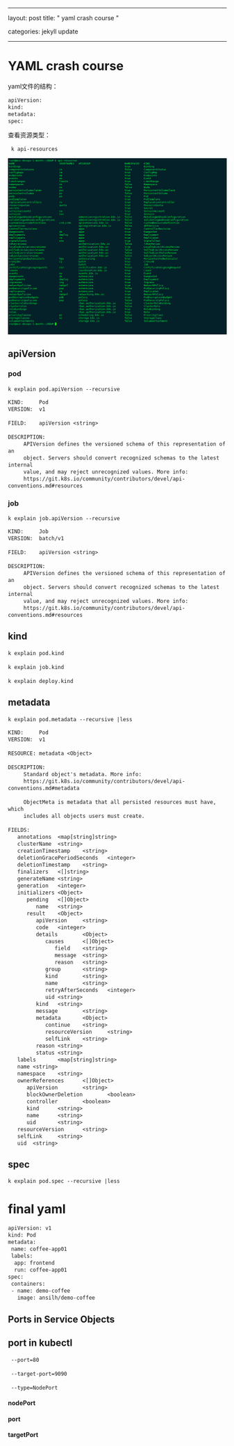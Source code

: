 


---
layout: post
title:  " yaml crash course "


categories: jekyll update

---


# YAML crash course 

yaml文件的结构：

```
apiVersion:
kind:
metadata:
spec:

```

查看资源类型：

```
 k api-resources
```

![api-resource](https://raw.githubusercontent.com/latermonk/latermonk.github.io/master/_posts/_images/api-resource.png)



## apiVersion

###  pod
```
k explain pod.apiVersion --recursive
```

```
KIND:     Pod
VERSION:  v1

FIELD:    apiVersion <string>

DESCRIPTION:
     APIVersion defines the versioned schema of this representation of an
     object. Servers should convert recognized schemas to the latest internal
     value, and may reject unrecognized values. More info:
     https://git.k8s.io/community/contributors/devel/api-conventions.md#resources

```

### job

```
k explain job.apiVersion --recursive 
```

```
KIND:     Job
VERSION:  batch/v1

FIELD:    apiVersion <string>

DESCRIPTION:
     APIVersion defines the versioned schema of this representation of an
     object. Servers should convert recognized schemas to the latest internal
     value, and may reject unrecognized values. More info:
     https://git.k8s.io/community/contributors/devel/api-conventions.md#resources
```

## kind


```
k explain pod.kind

k explain job.kind

k explain deploy.kind

```


## metadata

```
k explain pod.metadata --recursive |less
```


```
KIND:     Pod
VERSION:  v1

RESOURCE: metadata <Object>

DESCRIPTION:
     Standard object's metadata. More info:
     https://git.k8s.io/community/contributors/devel/api-conventions.md#metadata

     ObjectMeta is metadata that all persisted resources must have, which
     includes all objects users must create.

FIELDS:
   annotations  <map[string]string>
   clusterName  <string>
   creationTimestamp    <string>
   deletionGracePeriodSeconds   <integer>
   deletionTimestamp    <string>
   finalizers   <[]string>
   generateName <string>
   generation   <integer>
   initializers <Object>
      pending   <[]Object>
         name   <string>
      result    <Object>
         apiVersion     <string>
         code   <integer>
         details        <Object>
            causes      <[]Object>
               field    <string>
               message  <string>
               reason   <string>
            group       <string>
            kind        <string>
            name        <string>
            retryAfterSeconds   <integer>
            uid <string>
         kind   <string>
         message        <string>
         metadata       <Object>
            continue    <string>
            resourceVersion     <string>
            selfLink    <string>
         reason <string>
         status <string>
   labels       <map[string]string>
   name <string>
   namespace    <string>
   ownerReferences      <[]Object>
      apiVersion        <string>
      blockOwnerDeletion        <boolean>
      controller        <boolean>
      kind      <string>
      name      <string>
      uid       <string>
   resourceVersion      <string>
   selfLink     <string>
   uid  <string>

```

## spec

```
k explain pod.spec --recursive |less
```

# final yaml 

```
apiVersion: v1
kind: Pod
metadata:
 name: coffee-app01
 labels:
  app: frontend
  run: coffee-app01
spec:
 containers:
 - name: demo-coffee
   image: ansilh/demo-coffee

```
## Ports in Service Objects


## port  in  kubectl 


```
 --port=80 

 --target-port=9090  

 --type=NodePort
```


#### nodePort
#### port
#### targetPort


